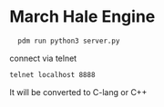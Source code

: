 # March Hale Engine

```bash
  pdm run python3 server.py
```

connect via telnet

```bash
telnet localhost 8888
```

It will be converted to C-lang or C++